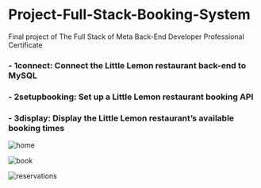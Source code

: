 # Project-Full-Stack-Booking-System
Final project of The Full Stack of Meta Back-End Developer Professional Certificate

### - 1connect: Connect the Little Lemon restaurant back-end to MySQL

### - 2setupbooking: Set up a Little Lemon restaurant booking API

### - 3display: Display the Little Lemon restaurant’s available booking times

![home](https://github.com/yivvm/Project-Full-Stack-Booking-System/assets/134717898/790515e2-1883-4305-8472-6cd2158273c6)

![book](https://github.com/yivvm/Project-Full-Stack-Booking-System/assets/134717898/6dc38b6b-0b08-4a6c-9c91-293450f378f6)

![reservations](https://github.com/yivvm/Project-Full-Stack-Booking-System/assets/134717898/1d41bc28-ff1f-477e-bd18-26fc56808b48)
